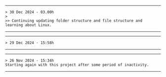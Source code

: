 
---

    > 30 Dec 2024 - 03.00h
    >
    >> Continuing updating folder structure and file structure and learning about Linux.

---

---

    > 29 Dec 2024 - 15:58h

---

---

    > 26 Nov 2024 - 15:34h
    Starting again with this project after some period of inactivity.

---
